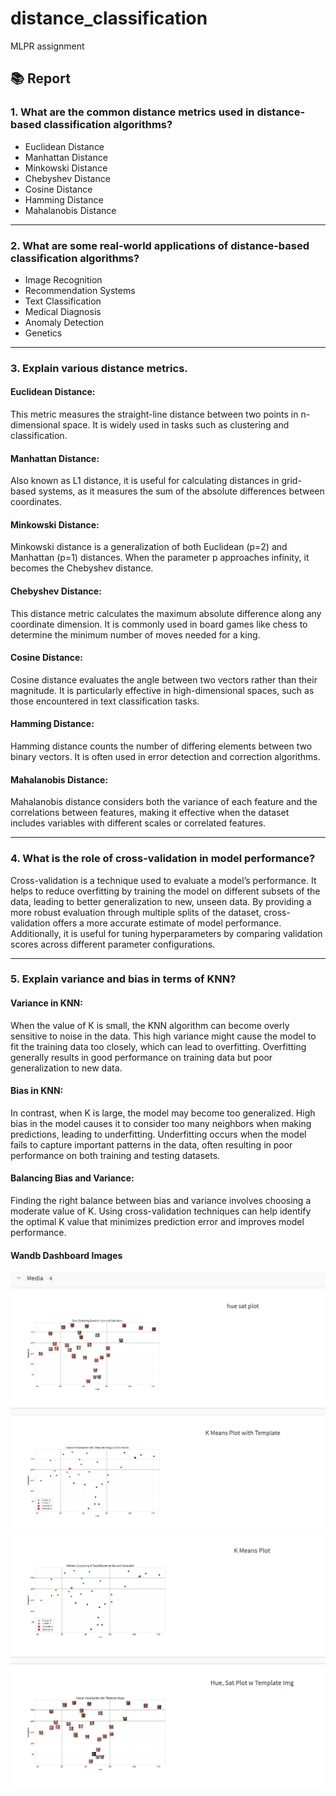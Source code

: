 # distance_classification
 MLPR assignment

## 📚 Report

### 1. What are the common distance metrics used in distance-based classification algorithms? 

- Euclidean Distance
- Manhattan Distance
- Minkowski Distance
- Chebyshev Distance
- Cosine Distance
- Hamming Distance
- Mahalanobis Distance

---

### 2. What are some real-world applications of distance-based classification algorithms? 

- Image Recognition
- Recommendation Systems
- Text Classification
- Medical Diagnosis
- Anomaly Detection
- Genetics

---

### 3. Explain various distance metrics. 

#### Euclidean Distance:
This metric measures the straight-line distance between two points in n-dimensional space. It is widely used in tasks such as clustering and classification.

#### Manhattan Distance:
Also known as L1 distance, it is useful for calculating distances in grid-based systems, as it measures the sum of the absolute differences between coordinates.

#### Minkowski Distance:
Minkowski distance is a generalization of both Euclidean (p=2) and Manhattan (p=1) distances. When the parameter p approaches infinity, it becomes the Chebyshev distance.

#### Chebyshev Distance:
This distance metric calculates the maximum absolute difference along any coordinate dimension. It is commonly used in board games like chess to determine the minimum number of moves needed for a king.

#### Cosine Distance:
Cosine distance evaluates the angle between two vectors rather than their magnitude. It is particularly effective in high-dimensional spaces, such as those encountered in text classification tasks.

#### Hamming Distance:
Hamming distance counts the number of differing elements between two binary vectors. It is often used in error detection and correction algorithms.

#### Mahalanobis Distance:
Mahalanobis distance considers both the variance of each feature and the correlations between features, making it effective when the dataset includes variables with different scales or correlated features.

---

### 4. What is the role of cross-validation in model performance? 

Cross-validation is a technique used to evaluate a model’s performance. It helps to reduce overfitting by training the model on different subsets of the data, leading to better generalization to new, unseen data. By providing a more robust evaluation through multiple splits of the dataset, cross-validation offers a more accurate estimate of model performance. Additionally, it is useful for tuning hyperparameters by comparing validation scores across different parameter configurations.

---

### 5. Explain variance and bias in terms of KNN? 

#### Variance in KNN:
When the value of K is small, the KNN algorithm can become overly sensitive to noise in the data. This high variance might cause the model to fit the training data too closely, which can lead to overfitting. Overfitting generally results in good performance on training data but poor generalization to new data.

#### Bias in KNN:
In contrast, when K is large, the model may become too generalized. High bias in the model causes it to consider too many neighbors when making predictions, leading to underfitting. Underfitting occurs when the model fails to capture important patterns in the data, often resulting in poor performance on both training and testing datasets.

#### Balancing Bias and Variance:
Finding the right balance between bias and variance involves choosing a moderate value of K. Using cross-validation techniques can help identify the optimal K value that minimizes prediction error and improves model performance.


#### Wandb Dashboard Images
![Image1](images/wandb_dashboard_1.png)
![Image2](images/wandb_dashboard_2.png)